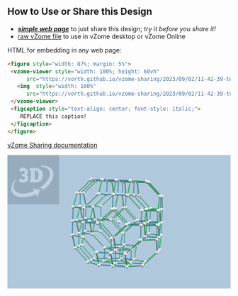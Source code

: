 
## How to Use or Share this Design

 - [***simple web page***](<https://vorth.github.io/vzome-sharing/2023/09/02/11-42-39-test-trash/>) to just share this design; *try it before you share it!*
 - [raw vZome file](<https://raw.githubusercontent.com/vorth/vzome-sharing/main/2023/09/02/11-42-39-test-trash/test-trash.vZome>) to use in vZome desktop or vZome Online
 
 HTML for embedding in any web page:
 ```html
<figure style="width: 87%; margin: 5%">
  <vzome-viewer style="width: 100%; height: 60vh"
       src="https://vorth.github.io/vzome-sharing/2023/09/02/11-42-39-test-trash/test-trash.vZome" >
    <img  style="width: 100%"
       src="https://vorth.github.io/vzome-sharing/2023/09/02/11-42-39-test-trash/test-trash.png" >
  </vzome-viewer>
  <figcaption style="text-align: center; font-style: italic;">
     REPLACE this caption!
  </figcaption>
</figure>
 ```

[vZome Sharing documentation](https://vzome.github.io/vzome/sharing.html#how-it-works)

![Image](<test-trash.png>)


